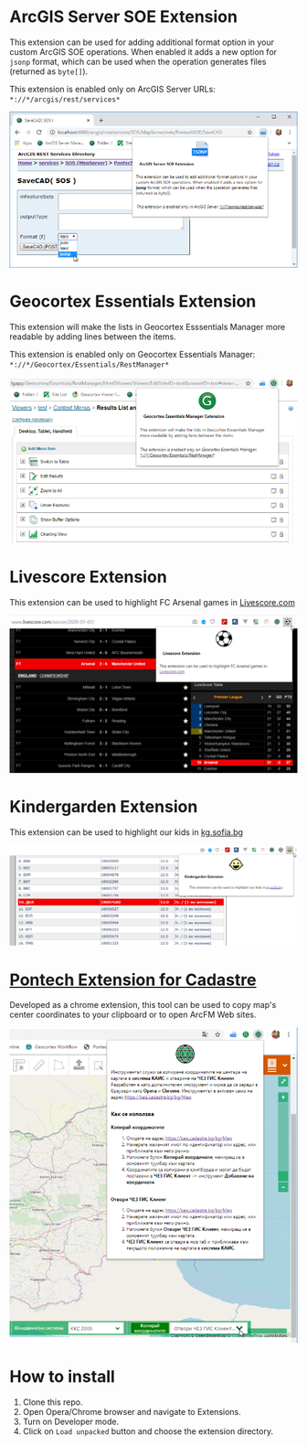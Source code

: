 # ArcGIS Server SOE Extension

This extension can be used for adding additional format option in your custom ArcGIS SOE operations. When enabled it adds a new option for
`jsonp` format, which can be used when the operation generates files (returned as `byte[]`).

This extension is enabled only on ArcGIS Server URLs: `*://*/arcgis/rest/services*`

![alt text](./arcgis-soe-extension/user-img.png)

# Geocortex Essentials Extension

This extension will make the lists in Geocortex Esssentials Manager more readable by adding lines between the items.

This extension is enabled only on Geocortex Essentials Manager: `*://*/Geocortex/Essentials/RestManager*`

![alt text](./geocortex-extension/user-img.png)

# Livescore Extension

This extension can be used to highlight FC Arsenal games in [Livescore.com](https://www.livescore.com)

![alt text](./livescore-extension/user-img.png)

# Kindergarden Extension

This extension can be used to highlight our kids in [kg.sofia.bg](https://kg.sofia.bg/)

![alt text](./kg-sofia/user-img.png)

# [Pontech Extension for Cadastre](./pontech-extension-cadastre/README.md)

Developed as a chrome extension, this tool can be used to copy map's center coordinates to your clipboard or to open ArcFM Web sites.

![alt text](./pontech-extension-cadastre/img/05.png)

# How to install

1. Clone this repo.
2. Open Opera/Chrome browser and navigate to Extensions.
3. Turn on Developer mode.
4. Click on `Load unpacked` button and choose the extension directory.
